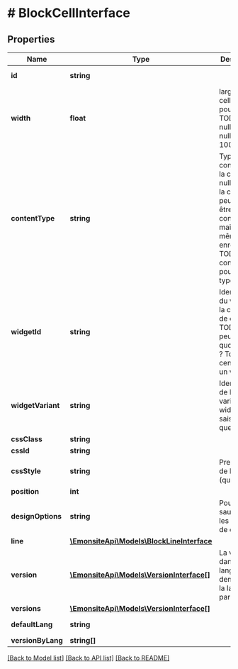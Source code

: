 # # BlockCellInterface

## Properties

Name | Type | Description | Notes
------------ | ------------- | ------------- | -------------
**id** | **string** |  | [optional] [readonly]
**width** | **float** | largeur de la cellule en pourcentage TODO pk nullable ? Si null, c&#39;est 100 ? | [optional]
**contentType** | **string** | Type de contenu de la cellule nullable car la cellule peut ne pas être configuré mais quand même être enregistré TODO constantes pour chaque types | [optional]
**widgetId** | **string** | Identifiant du widget si la cellule est de ce type TODO ? Ca peut etre quoi d&#39;autre ? Tout est censé être un widget | [optional]
**widgetVariant** | **string** | Identifiant de la variation du widget (je sais pas ce que c&#39;est) | [optional]
**cssClass** | **string** |  | [optional]
**cssId** | **string** |  | [optional]
**cssStyle** | **string** | Preset CSS de la cellule (quid ?) | [optional]
**position** | **int** |  | [optional]
**designOptions** | **string** | Pour sauvegarder les options de design | [optional]
**line** | [**\EmonsiteApi\Models\BlockLineInterface**](BlockLineInterface.md) |  | [optional]
**version** | [**\EmonsiteApi\Models\VersionInterface[]**](VersionInterface.md) | La version dans la langue demandé ou la langue par défault | [optional]
**versions** | [**\EmonsiteApi\Models\VersionInterface[]**](VersionInterface.md) |  | [optional]
**defaultLang** | **string** |  | [optional] [readonly]
**versionByLang** | **string[]** |  | [optional]

[[Back to Model list]](../../README.md#models) [[Back to API list]](../../README.md#endpoints) [[Back to README]](../../README.md)
